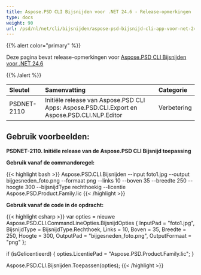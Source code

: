 ```yaml
---
title: Aspose.PSD CLI Bijsnijden voor .NET 24.6 - Release-opmerkingen
type: docs
weight: 90
url: /psd/nl/net/cli/bijsnijden/aspose-psd-bijsnijd-cli-app-voor-net-24-6-release-opmerkingen/
---
```


{{% alert color="primary" %}}

Deze pagina bevat release-opmerkingen voor [Aspose.PSD CLI Bijsnijden voor .NET 24.6](https://www.nuget.org/packages/Aspose.PSD.CLI.Crop/)

{{% /alert %}}

| **Sleutel**  | **Samenvatting**                                                                              | **Categorie** |
|:------------|:--------------------------------------------------------------------------------------------|:-------------|
| PSDNET-2110 | Initiële release van Aspose.PSD CLI Apps: Aspose.PSD.CLI.Export en Aspose.PSD.CLI.NLP.Editor |  Verbetering |

## **Gebruik voorbeelden:**

**PSDNET-2110. Initiële release van de Aspose.PSD CLI Bijsnijd toepassing**

**Gebruik vanaf de commandoregel:**

{{< highlight bash >}}
Aspose.PSD.CLI.Bijsnijden --input foto1.jpg --output bijgesneden_foto.png --formaat png --links 10 --boven 35 --breedte 250 --hoogte 300 --bijsnijdType rechthoekig --licentie Aspose.PSD.Product.Family.lic
{{< /highlight >}}

**Gebruik vanaf de code in de opdracht:**

{{< highlight csharp >}}
var opties = nieuwe Aspose.PSD.CLI.CommandLineOpties.BijsnijdOpties
{
    InputPad = "foto1.jpg",
    BijsnijdType = BijsnijdType.Rechthoek,
    Links = 10,
    Boven = 35,
    Breedte = 250,
    Hoogte = 300,
    OutputPad = "bijgesneden_foto.png",
    OutputFormaat = "png"
};


if (isGelicentieerd)
{
    opties.LicentiePad = "Aspose.PSD.Product.Family.lic";
}

Aspose.PSD.CLI.Bijsnijden.Toepassen(opties);
{{< /highlight >}}

